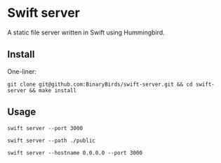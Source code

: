 # Swift server 

A static file server written in Swift using Hummingbird.


## Install

One-liner:

```shell
git clone git@github.com:BinaryBirds/swift-server.git && cd swift-server && make install
```

## Usage

```shell
swift server --port 3000 

swift server --path ./public 

swift server --hostname 0.0.0.0 --port 3000
```
